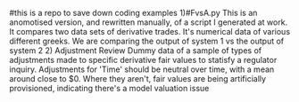 #this is a repo to save down coding examples
1)#FvsA.py 
This is an anomotised version, and rewritten manually, of a script I generated at work. It compares two data sets of derivative trades. It's numerical data of various different greeks. We are comparing the output of system 1 vs the output of system 2
2) Adjustment Review
Dummy data of a sample of types of adjustments made to specific derivative fair values to statisfy a regulator inquiry. Adjustments for 'Time' should be neutral over time, with a mean around close to $0. Where they aren't, fair values are being artificially provisioned, indicating there's a model valuation issue
